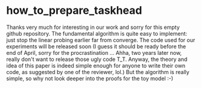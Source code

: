 # how_to_prepare_taskhead

Thanks very much for interesting in our work and sorry for this empty github repository. 
The fundamental algorithm is quite easy to implement: just stop the linear probing earlier far from converge.
The code used for our experiments will be released soon (I guess it should be ready before the end of April, sorry for the procrastination ... Ahha, two years later now, really don't want to release those ugly code T_T. Anyway, the theory and idea of this paper is indeed simple enough for anyone to write their own code, as suggested by one of the reviewer, lol.) But the algorithm is really simple, so why not look deeper into the proofs for the toy model :-)
